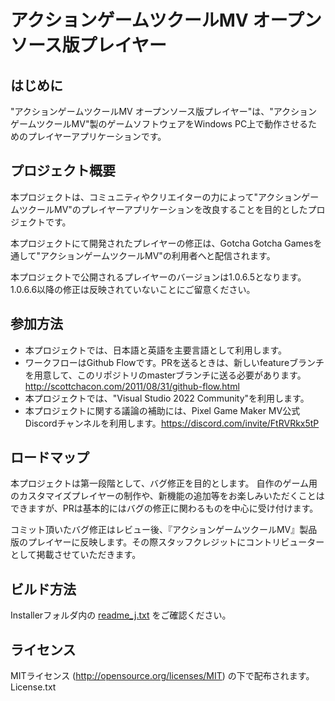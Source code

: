 # アクションゲームツクールMV オープンソース版プレイヤー

## はじめに

"アクションゲームツクールMV オープンソース版プレイヤー"は、"アクションゲームツクールMV"製のゲームソフトウェアをWindows PC上で動作させるためのプレイヤーアプリケーションです。

## プロジェクト概要

本プロジェクトは、コミュニティやクリエイターの力によって"アクションゲームツクールMV"のプレイヤーアプリケーションを改良することを目的としたプロジェクトです。

本プロジェクトにて開発されたプレイヤーの修正は、Gotcha Gotcha Gamesを通して"アクションゲームツクールMV"の利用者へと配信されます。

本プロジェクトで公開されるプレイヤーのバージョンは1.0.6.5となります。1.0.6.6以降の修正は反映されていないことにご留意ください。

## 参加方法

- 本プロジェクトでは、日本語と英語を主要言語として利用します。
- ワークフローはGithub Flowです。PRを送るときは、新しいfeatureブランチを用意して、このリポジトリのmasterブランチに送る必要があります。http://scottchacon.com/2011/08/31/github-flow.html
- 本プロジェクトでは、"Visual Studio 2022 Community"を利用します。
- 本プロジェクトに関する議論の補助には、Pixel Game Maker MV公式Discordチャンネルを利用します。https://discord.com/invite/FtRVRkx5tP

## ロードマップ

本プロジェクトは第一段階として、バグ修正を目的とします。
自作のゲーム用のカスタマイズプレイヤーの制作や、新機能の追加等をお楽しみいただくことはできますが、PRは基本的にはバグの修正に関わるものを中心に受け付けます。

コミット頂いたバグ修正はレビュー後、『アクションゲームツクールMV』製品版のプレイヤーに反映します。その際スタッフクレジットにコントリビューターとして掲載させていただきます。

## ビルド方法

Installerフォルダ内の
[readme_j.txt](/Installer/readme_j.txt)
をご確認ください。

## ライセンス

MITライセンス (http://opensource.org/licenses/MIT) の下で配布されます。
License.txt
